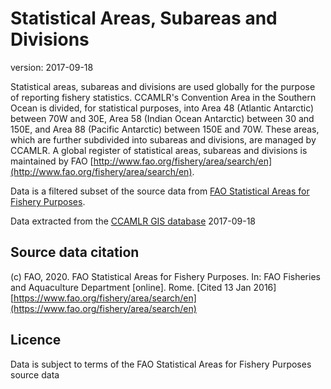 # Statistical Areas, Subareas and Divisions

version: 2017-09-18

Statistical areas, subareas and divisions are used globally for the purpose of reporting fishery statistics. CCAMLR's Convention Area in the Southern Ocean is divided, for statistical purposes, into Area 48 (Atlantic Antarctic) between 70W and 30E, Area 58 (Indian Ocean Antarctic) between 30 and 150E, and Area 88 (Pacific Antarctic) between 150E and 70W. These areas, which are further subdivided into subareas and divisions, are managed by CCAMLR. A global register of statistical areas, subareas and divisions is maintained by FAO [http://www.fao.org/fishery/area/search/en](http://www.fao.org/fishery/area/search/en).

Data is a filtered subset of the source data from [FAO Statistical Areas for Fishery Purposes](http://www.fao.org/fishery/area/search/en).

Data extracted from the [CCAMLR GIS database](https://gis.ccamlr.org/) 2017-09-18

## Source data citation

(c) FAO, 2020. FAO Statistical Areas for Fishery Purposes. In: FAO Fisheries and Aquaculture Department [online]. Rome. [Cited 13 Jan 2016] [https://www.fao.org/fishery/area/search/en](https://www.fao.org/fishery/area/search/en)

## Licence

Data is subject to terms of the FAO Statistical Areas for Fishery Purposes source data
